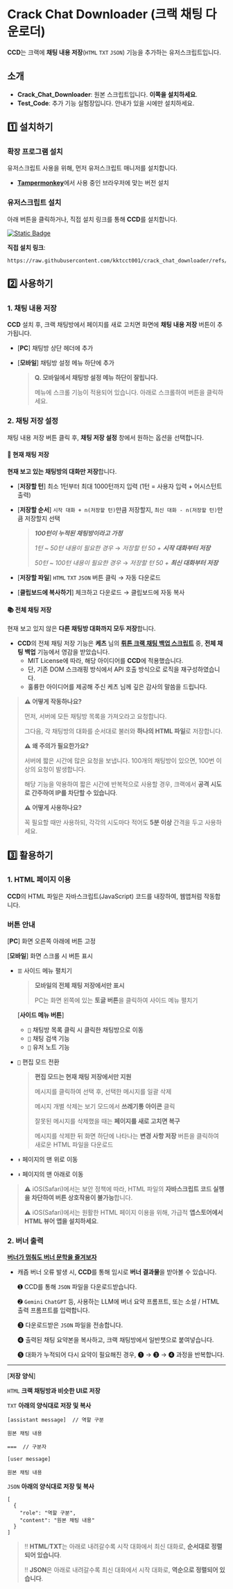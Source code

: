 # **Crack Chat Downloader (크랙 채팅 다운로더)**

**CCD**는 크랙에 **채팅 내용 저장**(`HTML` `TXT` `JSON`) 기능을 추가하는 유저스크립트입니다.

## 소개

  - **Crack_Chat_Downloader**: 원본 스크립트입니다. **이쪽을 설치하세요**.
  - **Test_Code**: 추가 기능 실험장입니다. 안내가 있을 시에만 설치하세요.

## 1️⃣ 설치하기

### 확장 프로그램 설치

유저스크립트 사용을 위해, 먼저 유저스크립트 매니저를 설치합니다.

  -   [**Tampermonkey**](https://www.tampermonkey.net/)에서 사용 중인 브라우저에 맞는 버전 설치

### 유저스크립트 설치
아래 버튼을 클릭하거나, 직접 설치 링크를 통해 **CCD**를 설치합니다.

[![Static Badge](https://img.shields.io/badge/%E2%9A%99%EF%B8%8F%20INSTALL-crack_chat_downloader-blue?style=for-the-badge)](https://github.com/kktcct001/crack_chat_downloader/raw/refs/heads/main/Crack_Chat_Downloader.user.js)

**직접 설치 링크**:

```
https://raw.githubusercontent.com/kktcct001/crack_chat_downloader/refs/heads/main/Crack_Chat_Downloader.user.js
```

## 2️⃣ 사용하기

### 1. 채팅 내용 저장

**CCD** 설치 후, 크랙 채팅방에서 페이지를 새로 고치면 화면에 **채팅 내용 저장** 버튼이 추가됩니다.

- [**PC**] 채팅방 상단 헤더에 추가
- [**모바일**] 채팅방 설정 메뉴 하단에 추가

    > **Q. 모바일에서 채팅방 설정 메뉴 하단이 잘립니다.**
    >
    > 메뉴에 스크롤 기능이 적용되어 있습니다. 아래로 스크롤하여 버튼을 클릭하세요.

### 2. 채팅 저장 설정

채팅 내용 저장 버튼 클릭 후, **채팅 저장 설정** 창에서 원하는 옵션을 선택합니다.

#### 📘 현재 채팅 저장

**현재 보고 있는 채팅방의 대화만 저장**합니다.

  -  [**저장할 턴**] 최소 1턴부터 최대 1000턴까지 입력 (1턴 = 사용자 입력 + 어시스턴트 출력)
  -  [**저장할 순서**] `시작 대화 + n(저장할 턴)`만큼 저장할지, `최신 대화 - n(저장할 턴)`만큼 저장할지 선택
  
     > ***100턴이 누적된 채팅방이라고 가정***
     >
     > *1턴 ~ 50턴 내용이 필요한 경우* → *저장할 턴 50 + **시작 대화부터 저장***
     >
     > *50턴 ~ 100턴 내용이 필요한 경우* → *저장할 턴 50 + **최신 대화부터 저장*** 
       
  -  [**저장할 파일**]  `HTML` `TXT` `JSON` 버튼 클릭 → 자동 다운로드
  -  [**클립보드에 복사하기**]  체크하고 다운로드 → 클립보드에 자동 복사

#### 📚 전체 채팅 저장

현재 보고 있지 않은 **다른 채팅방 대화까지 모두 저장**합니다. 

- **CCD**의 전체 채팅 저장 기능은 **케츠** 님의 [**뤼튼 크랙 채팅 백업 스크립트**](https://github.com/tincansimagine/crack_backup) 중, **전체 채팅 백업** 기능에서 영감을 받았습니다.
  - MIT License에 따라, 해당 아이디어를 **CCD**에 적용했습니다.
  - 단, 기존 DOM 스크래핑 방식에서 API 호출 방식으로 로직을 재구성하였습니다.
  - 훌륭한 아이디어를 제공해 주신 케츠 님께 깊은 감사의 말씀을 드립니다.

> **⚠ 어떻게 작동하나요?**
>
> 먼저, 서버에 모든 채팅방 목록을 가져오라고 요청합니다.
>
> 그다음, 각 채팅방의 대화를 순서대로 불러와 **하나의 HTML 파일**로 저장합니다.
>
> **⚠ 왜 주의가 필요한가요?**
>
> 서버에 짧은 시간에 많은 요청을 보냅니다. 100개의 채팅방이 있으면, 100번 이상의 요청이 발생합니다.
> 
> 해당 기능을 악용하여 짧은 시간에 반복적으로 사용할 경우, 크랙에서 **공격 시도로 간주하여 IP를 차단할 수 있습니다**.
>
> **⚠ 어떻게 사용하나요?**
>
> 꼭 필요할 때만 사용하되, 각각의 시도마다 적어도 **5분 이상** 간격을 두고 사용하세요.

## 3️⃣ 활용하기

### 1. HTML 페이지 이용

**CCD**의 HTML 파일은 자바스크립트(JavaScript) 코드를 내장하여, 웹앱처럼 작동합니다.

### 버튼 안내
  
[**PC**] 화면 오른쪽 아래에 버튼 고정

[**모바일**] 화면 스크롤 시 버튼 표시

- `☰` 사이드 메뉴 펼치기

    > **모바일의 전체 채팅 저장에서만 표시**
    > 
    > PC는 화면 왼쪽에 있는 **토글 버튼**을 클릭하여 사이드 메뉴 펼치기

  [**사이드 메뉴 버튼**]
  
    - `🧾` 채팅방 목록 클릭 시 클릭한 채팅방으로 이동
    - `🔎` 채팅 검색 기능
    - `📒` 유저 노트 기능
      
- `📝` 편집 모드 전환

   > **편집 모드는 현재 채팅 저장에서만 지원**
   > 
   > 메시지를 클릭하여 선택 후, 선택한 메시지를 일괄 삭제
   > 
   > 메시지 개별 삭제는 보기 모드에서 **쓰레기통 아이콘** 클릭
   > 
   > 잘못된 메시지를 삭제했을 때는 **페이지를 새로 고치면 복구**
   >
   > 메시지를 삭제한 뒤 화면 하단에 나타나는 **변경 사항 저장** 버튼을 클릭하여 새로운 HTML 파일을 다운로드

- `⬆️` 페이지의 맨 위로 이동
- `⬇️` 페이지의 맨 아래로 이동


> ⚠ iOS(Safari)에서는 보안 정책에 따라, HTML 파일의 **자바스크립트 코드 실행을 차단하여 버튼 상호작용이 불가능**합니다.
>
> ⚠ iOS(Safari)에서는 원활한 HTML 페이지 이용을 위해, 가급적 **앱스토어에서 HTML 뷰어 앱을 설치하세요**.

### 2. 버너 출력

[**버너가 멈춰도 버너 문학을 즐겨보자**](https://gall.dcinside.com/mini/board/view/?id=wrtnw&no=85829&exception_mode=recommend&page=1)

- 캐즘 버너 오류 발생 시, **CCD**를 통해 임시로 **버너 결과물**을 받아볼 수 있습니다.
  
    ➊  CCD를 통해 `JSON` 파일을 다운로드받습니다.
  
    ➋  `Gemini` `ChatGPT` 등, 사용하는 LLM에 버너 요약 프롬프트, 또는 소설 / HTML 출력 프롬프트를 입력합니다.
  
    ➌  다운로드받은 `JSON` 파일을 전송합니다.
       
    ➍  출력된 채팅 요약본을 복사하고, 크랙 채팅방에서 일반챗으로 붙여넣습니다.

    ➎  대화가 누적되어 다시 요약이 필요해진 경우, ➊ → ➌ → ➍ 과정을 반복합니다.
  
 ---
 
[**저장 양식**]

  `HTML` **크랙 채팅방과 비슷한 UI로 저장**
     
  `TXT` **아래의 양식대로 저장 및 복사**
     
  ```
  [assistant message]  // 역할 구분

  원본 채팅 내용

  ===  // 구분자

  [user message]

  원본 채팅 내용
  ```
     
  `JSON` **아래의 양식대로 저장 및 복사**
     
  ```
  [
    {
      "role": "역할 구분",
      "content": "원본 채팅 내용"
    }
  ]
   ```
     
> ‼︎  **HTML**/**TXT**는 아래로 내려갈수록 시작 대화에서 최신 대화로, **순서대로 정렬되어 있습니다**.
> 
> ‼︎  **JSON**은 아래로 내려갈수록 최신 대화에서 시작 대화로, **역순으로 정렬되어 있습니다**.

